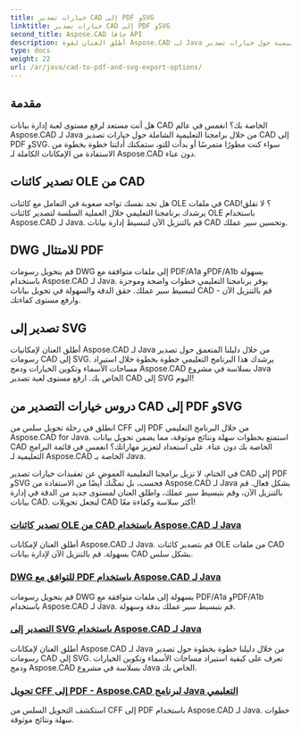 ```yaml
---
title: خيارات تصدير CAD إلى PDF وSVG
linktitle: خيارات تصدير CAD إلى PDF وSVG
second_title: Aspose.CAD جافا API
description: أطلق العنان لقوة Aspose.CAD لـ Java من خلال برامجنا التعليمية حول خيارات تصدير CAD إلى PDF وSVG. قم بإدارة بيانات CAD بدقة وسهولة دون عناء.
type: docs
weight: 22
url: /ar/java/cad-to-pdf-and-svg-export-options/
---
```



## مقدمة

هل أنت مستعد لرفع مستوى لعبة إدارة بيانات CAD الخاصة بك؟ انغمس في عالم Aspose.CAD لـ Java من خلال برامجنا التعليمية الشاملة حول خيارات تصدير CAD إلى PDF وSVG. سواء كنت مطورًا متمرسًا أو بدأت للتو، ستمكنك أدلتنا خطوة بخطوة من الاستفادة من الإمكانات الكاملة لـ Aspose.CAD دون عناء.

## تصدير كائنات OLE من CAD

هل تجد نفسك تواجه صعوبة في التعامل مع كائنات OLE في ملفات CAD؟ لا تقلق! يرشدك برنامجنا التعليمي خلال العملية السلسة لتصدير كائنات OLE باستخدام Aspose.CAD لـ Java. قم بالتنزيل الآن لتبسيط إدارة بيانات CAD وتحسين سير عملك.

## DWG للامتثال PDF

قم بتحويل رسومات DWG إلى ملفات متوافقة مع PDF/A1a وPDF/A1b بسهولة باستخدام Aspose.CAD لـ Java. يوفر برنامجنا التعليمي خطوات واضحة وموجزة لتبسيط سير عملك. حقق الدقة والسهولة في تحويل بيانات CAD - قم بالتنزيل الآن وارفع مستوى كفاءتك.

## تصدير إلى SVG

أطلق العنان لإمكانيات Aspose.CAD لـ Java من خلال دليلنا المتعمق حول تصدير رسومات CAD إلى SVG. يرشدك هذا البرنامج التعليمي خطوة بخطوة خلال استيراد مساحات الأسماء وتكوين الخيارات ودمج Aspose.CAD بسلاسة في مشروع Java الخاص بك. ارفع مستوى لعبة تصدير CAD إلى SVG اليوم!

## دروس خيارات التصدير من CAD إلى PDF وSVG
انطلق في رحلة تحويل سلس من CFF إلى PDF من خلال البرنامج التعليمي Aspose.CAD for Java. استمتع بخطوات سهلة ونتائج موثوقة، مما يضمن تحويل بيانات CAD الخاصة بك دون عناء. على استعداد لتعزيز مهاراتك؟ انغمس في قائمة البرامج التعليمية لـ Aspose.CAD الخاصة بـ Java.

في الختام، لا تزيل برامجنا التعليمية الغموض عن تعقيدات خيارات تصدير CAD إلى PDF وSVG فحسب، بل تمكّنك أيضًا من الاستفادة من Aspose.CAD لـ Java بشكل فعال. قم بالتنزيل الآن، وقم بتبسيط سير عملك، واطلق العنان لمستوى جديد من الدقة في إدارة بيانات CAD. لنجعل تحويلات CAD أكثر سلاسة وكفاءة معًا!

### [تصدير كائنات OLE من CAD باستخدام Aspose.CAD لـ Java](./export-ole-objects-from-cad/)
أطلق العنان لإمكانات Aspose.CAD لـ Java. قم بتصدير كائنات OLE من ملفات CAD بسهولة. قم بالتنزيل الآن لإدارة بيانات CAD بشكل سلس.
### [DWG للتوافق مع PDF باستخدام Aspose.CAD لـ Java](./dwg-to-compliance-pdf/)
قم بتحويل رسومات DWG بسهولة إلى ملفات متوافقة مع PDF/A1a وPDF/A1b باستخدام Aspose.CAD لـ Java. قم بتبسيط سير عملك بدقة وسهولة.
### [التصدير إلى SVG باستخدام Aspose.CAD لـ Java](./export-to-svg/)
أطلق العنان لإمكانات Aspose.CAD لـ Java من خلال دليلنا خطوة بخطوة حول تصدير رسومات CAD إلى SVG. تعرف على كيفية استيراد مساحات الأسماء وتكوين الخيارات ودمج Aspose.CAD بسلاسة في مشروع Java الخاص بك.
### [تحويل CFF إلى PDF - Aspose.CAD لبرنامج Java التعليمي](./cff-to-pdf-conversion/)
استكشف التحويل السلس من CFF إلى PDF باستخدام Aspose.CAD لـ Java. خطوات سهلة ونتائج موثوقة.